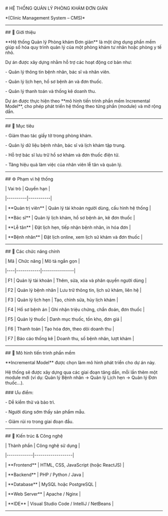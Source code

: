 \# HỆ THỐNG QUẢN LÝ PHÒNG KHÁM ĐƠN GIẢN  

\*(Clinic Management System – CMS)\*



---



\## 📘 Giới thiệu



\*\*Hệ thống Quản lý Phòng khám Đơn giản\*\* là một ứng dụng phần mềm giúp số hóa quy trình quản lý của một phòng khám tư nhân hoặc phòng y tế nhỏ.  

Dự án được xây dựng nhằm hỗ trợ các hoạt động cơ bản như:

\- Quản lý thông tin bệnh nhân, bác sĩ và nhân viên.  

\- Quản lý lịch hẹn, hồ sơ bệnh án và đơn thuốc.  

\- Quản lý thanh toán và thống kê doanh thu.  



Dự án được thực hiện theo \*\*mô hình tiến trình phần mềm Incremental Model\*\*, cho phép phát triển hệ thống theo từng phần (module) và mở rộng dần.



---



\## 🎯 Mục tiêu



\- Giảm thao tác giấy tờ trong phòng khám.  

\- Quản lý dữ liệu bệnh nhân, bác sĩ và lịch khám tập trung.  

\- Hỗ trợ bác sĩ lưu trữ hồ sơ khám và đơn thuốc điện tử.  

\- Tăng hiệu quả làm việc của nhân viên lễ tân và quản lý.  



---



\## ⚙️ Phạm vi hệ thống



| Vai trò | Quyền hạn |

|----------|-----------|

| \*\*Quản trị viên\*\* | Quản lý tài khoản người dùng, cấu hình hệ thống |

| \*\*Bác sĩ\*\* | Quản lý lịch khám, hồ sơ bệnh án, kê đơn thuốc |

| \*\*Lễ tân\*\* | Đặt lịch hẹn, tiếp nhận bệnh nhân, in hóa đơn |

| \*\*Bệnh nhân\*\* | Đặt lịch online, xem lịch sử khám và đơn thuốc |



---



\## 🧩 Các chức năng chính



| Mã | Chức năng | Mô tả ngắn gọn |

|----|------------|----------------|

| F1 | Quản lý tài khoản | Thêm, sửa, xóa và phân quyền người dùng |

| F2 | Quản lý bệnh nhân | Lưu trữ thông tin, lịch sử khám, liên hệ |

| F3 | Quản lý lịch hẹn | Tạo, chỉnh sửa, hủy lịch khám |

| F4 | Hồ sơ bệnh án | Ghi nhận triệu chứng, chẩn đoán, đơn thuốc |

| F5 | Quản lý thuốc | Danh mục thuốc, tồn kho, đơn giá |

| F6 | Thanh toán | Tạo hóa đơn, theo dõi doanh thu |

| F7 | Báo cáo thống kê | Doanh thu, số bệnh nhân, lượt khám |



---



\## 🧠 Mô hình tiến trình phần mềm



\*\*Incremental Model\*\* được chọn làm mô hình phát triển cho dự án này.  

Hệ thống sẽ được xây dựng qua các giai đoạn tăng dần, mỗi lần thêm một module mới (ví dụ: Quản lý Bệnh nhân → Quản lý Lịch hẹn → Quản lý Đơn thuốc...).



\### Ưu điểm:

\- Dễ kiểm thử và bảo trì.  

\- Người dùng sớm thấy sản phẩm mẫu.  

\- Giảm rủi ro trong giai đoạn đầu.



---



\## 🧱 Kiến trúc \& Công nghệ



| Thành phần | Công nghệ sử dụng |

|-------------|-------------------|

| \*\*Frontend\*\* | HTML, CSS, JavaScript (hoặc ReactJS) |

| \*\*Backend\*\* | PHP / Python / Java |

| \*\*Database\*\* | MySQL hoặc PostgreSQL |

| \*\*Web Server\*\* | Apache / Nginx |

| \*\*IDE\*\* | Visual Studio Code / IntelliJ / NetBeans |



---



